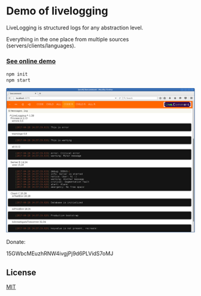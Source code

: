 # Demo of livelogging

LiveLogging is structured logs for any abstraction level.

Everything in the one place from multiple sources (servers/clients/languages).

### [See online demo](http://acpul.org/livelogging-demo) 

```
npm init
npm start
```
![alt text]( https://raw.githubusercontent.com/d08ble/livelogging-demo/73865256/img/screen.png "LiveLogging+LiveComment")

Donate:

15GWbcMEuzhRNW4ivgjPj9d6PLVidS7oMJ

## License

[MIT](https://github.com/d08ble/livelogging/blob/master/LICENSE)
